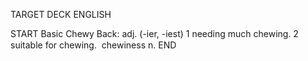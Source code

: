 TARGET DECK
ENGLISH

START
Basic
Chewy
Back: adj. (-ier, -iest) 1 needing much chewing. 2 suitable for chewing.  chewiness n.
END
